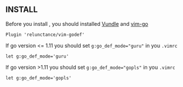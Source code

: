 ## INSTALL

Before you install , you should installed [Vundle](https://github.com/VundleVim/Vundle.vim) and [vim-go](https://github.com/fatih/vim-go)



```vim
Plugin 'relunctance/vim-godef'
```

If go version <= 1.11  you should set `g:go_def_mode="guru"` in you `.vimrc`

```vim
let g:go_def_mode='guru'  
```

If go version >1.11 you should set `g:go_def_mode="gopls"` in you `.vimrc`
```vim
let g:go_def_mode='gopls'  
```
